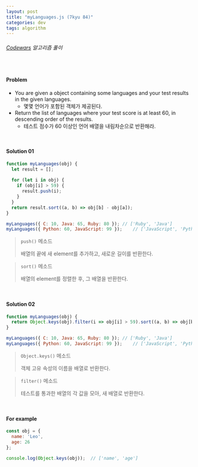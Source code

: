 ```yaml
---
layout: post
title: "myLanguages.js (7kyu 84)"
categories: dev
tags: algorithm
---
```


###### [Codewars](https://www.codewars.com) 알고리즘 풀이

<br>

#### Problem

- You are given a object containing some languages and your test results in the given languages.
  - 몇몇 언어가 포함된 객체가 제공된다.
- Return the list of languages where your test score is at least 60, in descending order of the results.
  - 테스트 점수가 60 이상인 언어 배열을 내림차순으로 반환해라.

<br>

#### Solution 01

```js
function myLanguages(obj) {
  let result = [];
  
  for (let i in obj) {
    if (obj[i] > 59) {
      result.push(i);
    }
  }
  return result.sort((a, b) => obj[b] - obj[a]);
}

myLanguages({ C: 10, Java: 65, Ruby: 80 });	// ['Ruby', 'Java']
myLanguages({ Python: 60, JavaScript: 99 });	// ['JavaScript', 'Python']
```

> `push()` 메소드
>
> 배열의 끝에 새 element를 추가하고, 새로운 길이를 반환한다.

> `sort()` 메소드
>
> 배열의 element를 정렬한 후, 그 배열을 반환한다.

<br>

#### Solution 02

```js
function myLanguages(obj) {
  return Object.keys(obj).filter(i => obj[i] > 59).sort((a, b) => obj[b] - obj[a]);
}

myLanguages({ C: 10, Java: 65, Ruby: 80 });	// ['Ruby', 'Java']
myLanguages({ Python: 60, JavaScript: 99 });	// ['JavaScript', 'Python']
```

> `Object.keys()` 메소드
>
> 객체 고유 속성의 이름을 배열로 반환한다.

> `filter()` 메소드
>
> 테스트를 통과한 배열의 각 값을 모아, 새 배열로 반환한다.

<br>

#### For example

```js
const obj = {
  name: 'Leo',
  age: 26
};

console.log(Object.keys(obj));	// ['name', 'age']
```

<br>